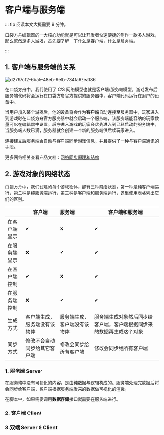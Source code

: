 # 客户端与服务端

::: tip 阅读本文大概需要 9 分钟。

口袋方舟编辑器的一大核心功能就是可以让开发者快速便捷的制作一款多人游戏，那么既然是多人游戏，首先要了解一下什么是客户端，什么是服务端。

:::

## 1. 客户端与服务端的关系

![d2797cf2-6ba5-48eb-9efb-734fa62ea186](https://arkimg.ark.online/d2797cf2-6ba5-48eb-9efb-734fa62ea186.webp)

在口袋方舟中，我们使用了 C/S 网络模型也就是客户端/服务端模型，游戏发布后服务端代码将会运行在口袋方舟官方提供的服务器中，客户端代码运行在用户的设备中。

当用户加入某个游戏后，他的设备将会作为**客户端**自动连接至服务器中，玩家进入到游戏时在口袋方舟官方服务器中就会启动一个服务端，该服务端能容纳的玩家数量可以在编辑器中设置。后序进入游戏的玩家会优先进入到已经启动的服务端中，当服务端人数已满，服务器就会创建一个新的服务端供后续玩家进入。

连接建立后服务端会自动与客户端同步游戏信息，并且提供了一种与客户端通讯的手段。

更多网络相关查看产品文档：[网络同步原理和结构](https://docs.ark.online/Scripting/NetworkSynchronizationStructureandMechanics.html)

## 2. 游戏对象的网络状态

口袋方舟中，我们创建的每个游戏物体，都有三种网络状态，第一种是纯客户端运行，第二种是纯服务端运行，第三种是客户端和服务端运行，这里使用表格列出它们的区别。

|              | 客户端 <Badge type="tip" text="Client" /> | 服务端 <Badge type="warning" text="Server" /> | 客户端和服务端 <Badge type="danger" text="Client&Server" />  |
| ------------ | ----------------------------------------- | :-------------------------------------------- | ------------------------------------------------------------ |
| 在客户端显示 | ✔                                         | ❌                                             | ✔                                                            |
| 在服务端显示 | ❌                                         | ✔                                             | ✔                                                            |
| 在客户端控制 | ✔                                         | ❌                                             | ✔                                                            |
| 在服务端控制 | ❌                                         | ✔                                             | ✔                                                            |
| 生成方式     | 客户端生成，服务端没有该物体              | 服务端生成，客户端没有该物体                  | 服务端生成对象然后同步给客户端，客户端根据同步来的数据再生成这个对象 |
| 同步方式     | 修改不会自动同步给其它客户端              | 修改会同步给所有客户端                        | 修改会同步给所有客户端                                       |

### 1. 服务端 Server

在服务端中没有可视化的内容，是由纯数据与逻辑构成的。服务端处理完数据后将会同步给客户端，客户端根据服务端发来的数据做可视化的渲染。

在脚本中，如果需要调用**数据存储**接口就需要在服务端进行。

### 2. 客户端 Client

### 3.双端 Server & Client

